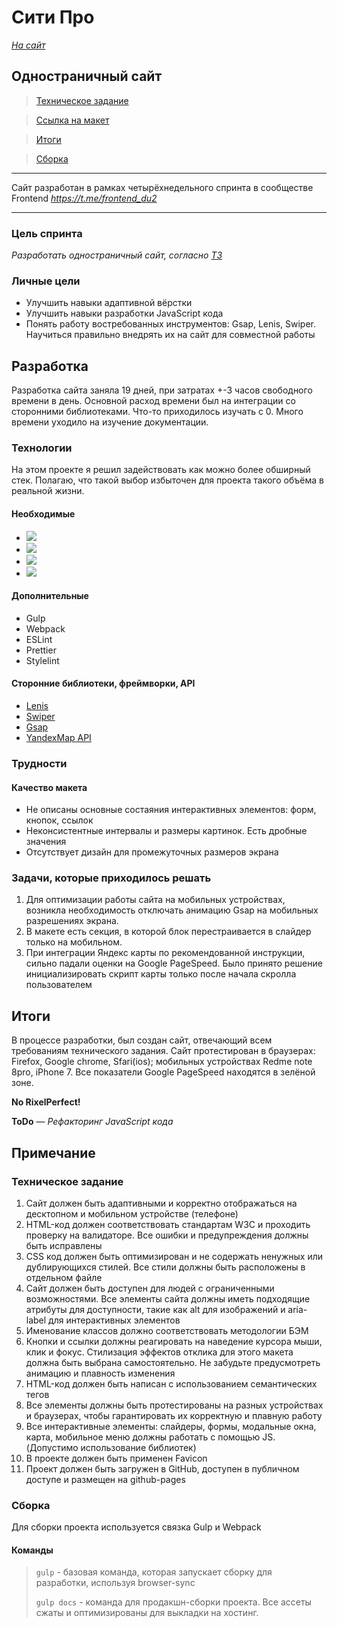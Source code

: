 # Сити Про 
*[На сайт](https://deniskoid.github.io/City_pro/)*


## Одностраничный сайт
>[Техническое задание](#tz)

>[Ссылка на макет](https://clck.ru/379DRk)

>[Итоги](#summary)

>[Сборка](#gulp)

_____

Сайт разработан в рамках четырёхнедельного спринта в сообществе Frontend *https://t.me/frontend_du2* 
____

### Цель спринта
*Разработать одностраничный сайт, согласно [ТЗ](#tz)*

### Личные цели
- Улучшить навыки адаптивной вёрстки
- Улучшить навыки разработки JavaScript кода
- Понять работу востребованных инструментов: Gsap, Lenis, Swiper. Научиться правильно внедрять их на сайт для
  совместной работы

## Разработка

Разработка сайта заняла 19 дней, при затратах +-3 часов свободного времени в день. Основной расход времени был на
интеграции со сторонними библиотеками. Что-то приходилось изучать с 0. Много времени уходило на изучение документации.

### Технологии

На этом проекте я решил задействовать как можно более обширный стек. Полагаю, что такой выбор избыточен для проекта
такого объёма в реальной жизни.

#### Необходимые

-  <img src="https://img.shields.io/badge/html5%20-%23E34F26.svg?&style=for-the-badge&logo=html5&logoColor=white"/>
- <img src="https://img.shields.io/badge/SASS%20-hotpink.svg?&style=for-the-badge&logo=SASS&logoColor=white"/>
- <img src="https://img.shields.io/badge/css3%20-%231572B6.svg?&style=for-the-badge&logo=css3&logoColor=white"/>
- <img src="https://img.shields.io/badge/javascript%20-%23323330.svg?&style=for-the-badge&logo=javascript&logoColor=%23F7DF1E"/>
  
#### Дополнительные

- Gulp
- Webpack
- ESLint
- Prettier
- Stylelint

#### Сторонние библиотеки, фреймворки, API

- [Lenis](https://github.com/studio-freight/lenis)
- [Swiper](https://swiperjs.com/)
- [Gsap](https://gsap.com/)
- [YandexMap API](https://yandex.ru/maps-api/docs)

### Трудности

#### Качество макета
- Не описаны основные состаяния интерактивных элементов: форм, кнопок, ссылок
- Неконсистентные интервалы и размеры картинок. Есть дробные значения
- Отсутствует дизайн для промежуточных размеров экрана

### Задачи, которые приходилось решать

1. Для оптимизации работы сайта на мобильных устройствах, возникла необходимость отключать анимацию Gsap на мобильных разрешениях экрана.
2. В макете есть секция, в которой блок перестраивается в слайдер только на мобильном.
3. При интеграции Яндекс карты по рекомендованной инструкции, сильно падали оценки на Google PageSpeed. Было принято решение инициализировать скрипт карты только после начала скролла пользователем

## <a id="summary"></a>Итоги ##

В процессе разработки, был создан сайт, отвечающий всем требованиям технического задания. Сайт протестирован в
браузерах: Firefox, Google chrome, Sfari(ios); мобильных устройствах Redme note 8pro, iPhone 7. Все показатели Google
PageSpeed находятся в зелёной зоне.

**No RixelPerfect!**

**ToDo** — *Рефакторинг JavaScript кода*


## Примечание

### <a id="tz"></a>Техническое задание ###

1. Сайт должен быть адаптивными и корректно отображаться на десктопном и мобильном устройстве (телефоне)
2. HTML-код должен соответствовать стандартам W3C и проходить проверку на валидаторе. Все ошибки и предупреждения должны быть исправлены
3. CSS код должен быть оптимизирован и не содержать ненужных или дублирующихся стилей. Все стили должны быть расположены в отдельном файле
4. Сайт должен быть доступен для людей с ограниченными возможностями. Все элементы сайта должны иметь подходящие атрибуты для доступности, такие как alt для изображений и aria-label для интерактивных элементов
5. Именование классов должно соответствовать методологии БЭМ
6. Кнопки и ссылки должны реагировать на наведение курсора мыши, клик и фокус. Стилизация эффектов отклика для этого макета должна быть выбрана самостоятельно. Не забудьте предусмотреть анимацию и плавность изменения
7. HTML-код должен быть написан с использованием семантических тегов
8. Все элементы должны быть протестированы на разных устройствах и браузерах, чтобы гарантировать их корректную и плавную работу
9. Все интерактивные элементы: слайдеры, формы, модальные окна, карта, мобильное меню должны работать с помощью JS. (Допустимо использование библиотек)
10. В проекте должен быть применен Favicon
11. Проект должен быть загружен в GitHub, доступен в публичном доступе и размещен на github-pages
    
### <a id="gulp"></a>Сборка ###

Для сборки проекта используется связка Gulp и Webpack

#### Команды

> `gulp` - базовая команда, которая запускает сборку для разработки, используя browser-sync
> 
> `gulp docs` - команда для продакшн-сборки проекта. Все ассеты сжаты и оптимизированы для выкладки на хостинг.
